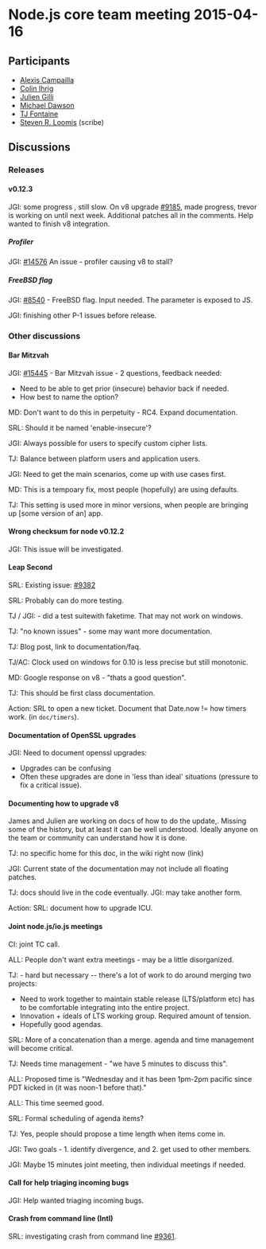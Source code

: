 # Node.js core team meeting 2015-04-16

## Participants

* [Alexis Campailla](https://github.com/orangemocha)
* [Colin Ihrig](https://github.com/cjihrig)
* [Julien Gilli](https://github.com/misterdjules)
* [Michael Dawson](https://github.com/mhdawson)
* [TJ Fontaine](https://github.com/tjfontaine)
* [Steven R. Loomis](https://github.com/srl295) (scribe)

## Discussions

### Releases

#### v0.12.3

JGI: some progress , still slow.
On v8 upgrade [#9185](https://github.com/joyent/node/pull/9185), made
progress, trevor is working on until next week.
Additional patches all in the comments.
Help wanted to finish v8 integration.

##### Profiler

JGI: [#14576](https://github.com/joyent/node/issues/14576) An issue -
profiler causing v8 to stall?

##### FreeBSD flag

JGI: [#8540](https://github.com/joyent/node/issues/8540) - FreeBSD
flag. Input needed. The parameter is exposed to JS.

JGI: finishing other P-1 issues before release.

### Other discussions

#### Bar Mitzvah

JGI: [#15445](https://github.com/joyent/node/issues/15445) - Bar
Mitzvah issue - 2 questions, feedback needed:

* Need to be able to get prior (insecure) behavior back if needed.
* How best to name the option?

MD: Don't want to do this in perpetuity - RC4. Expand documentation.

SRL: Should it be named 'enable-insecure'?

JGI: Always possible for users to specify custom cipher lists.

TJ: Balance between platform users and application users.

JGI: Need to get the main scenarios, come up with use cases first.

MD: This is a tempoary fix, most people (hopefully) are using defaults.

TJ: This setting is used more in minor versions, when people are
bringing up \[some version of an\] app.

#### Wrong checksum for node v0.12.2

JGI: This issue will be investigated.

#### Leap Second

SRL: Existing issue: [#9382](https://github.com/joyent/node/issues/9382)

SRL: Probably can do more testing.

TJ / JGI: - did a test suitewith faketime. That may not work on windows.

TJ: "no known issues" - some may want more documentation.

TJ: Blog post, link to documentation/faq.

TJ/AC: Clock used on windows for 0.10 is less precise but still monotonic.

MD: Google response on v8 - "thats a good question".

TJ: This should be first class documentation.

Action: SRL to open a new ticket. Document that Date.now != how timers work.
(in `doc/timers`).

#### Documentation of OpenSSL upgrades

JGI: Need to document openssl upgrades:
* Upgrades can be confusing
* Often these upgrades are done in 'less than ideal' situations
(pressure to fix a critical issue).

#### Documenting how to upgrade v8

James and Julien are working on docs of how to do the update,.
Missing some of the history, but at least it can be well understood.
Ideally anyone on the team or community can understand how it is done.

TJ: no specific home for this doc, in the wiki right now (link)

JGI: Current state of the documentation may not include all floating patches.

TJ: docs should live in the code eventually.
JGI: may take another form.

Action: SRL: document how to upgrade ICU.

#### Joint node.js/io.js meetings

CI: joint TC call.

ALL: People don't want extra meetings - may be a little disorganized.

TJ: - hard but necessary -- there's a lot of work to do around merging
two projects:

* Need to work together to maintain stable release (LTS/platform etc)
has to be comfortable integrating into the entire project.
* Innovation + ideals of LTS working group.  Required amount of tension.
* Hopefully good agendas.

SRL: More of a concatenation than a merge. agenda and time management
will become critical.

TJ: Needs time management - "we have 5 minutes to discuss this".

ALL: Proposed time is "Wednesday and it has been 1pm-2pm pacific since PDT
kicked in (it was noon-1 before that)."

ALL: This time seemed good.

SRL: Formal scheduling of agenda items?

TJ: Yes, people should propose a time length when items come in.

JGI: Two goals - 1. identify divergence, and 2. get used to other members.

JGI: Maybe 15 minutes joint meeting, then individual meetings if needed.

#### Call for help triaging incoming bugs

JGI: Help wanted triaging incoming bugs.

#### Crash from command line (Intl)

SRL: investigating crash from command line
[#9361](https://github.com/joyent/node/issues/9361).
